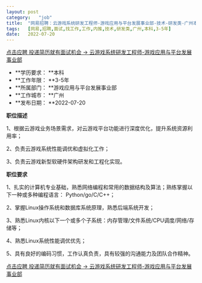 ```yaml
---
layout:	post
category:	"job"
title:	"网易招聘：云游戏系统研发工程师-游戏应用与平台发展事业部-技术-研发类-广州本科3-5年"
tags:	[网易,招聘,面试,找工作,工作,内推,技术,研发类,广州,本科,3-5年]
date:	2022-07-20
---
```


[点击应聘 投递简历就有面试机会 ->  云游戏系统研发工程师-游戏应用与平台发展事业部](http://mobile.bole.netease.com/bole/boleDetail?id=41577&employeeId=346f03c3cda5f04c&key=all)



- **学历要求： **本科
- **工作年限： **3-5年
- **所属部门： **游戏应用与平台发展事业部
- **工作城市： **广州
- **发布日期： **2022-07-20



**职位描述**

1、根据云游戏业务场景需求，对云游戏平台功能进行深度优化，提升系统资源利用率；

2、负责云游戏系统性能调优和虚拟化工作；

3、负责云游戏新型软硬件架构研发和工程化实现。









**职位要求**

1、扎实的计算机专业基础，熟悉网络编程和常用的数据结构及算法；熟练掌握以下一种或多种编程语言： Python/go/C/C++；

2、掌握Linux操作系统和数据库系统原理，熟悉后端系统开发；

3、熟悉Linux内核以下一个或多个子系统：内存管理/文件系统/CPU调度/网络/存储等；

4、熟悉Linux系统性能调优优先；

5、具有良好的编码习惯，工作认真负责，具有较强的沟通能力及团队合作精神。



[点击应聘 投递简历就有面试机会 ->  云游戏系统研发工程师-游戏应用与平台发展事业部](http://mobile.bole.netease.com/bole/boleDetail?id=41577&employeeId=346f03c3cda5f04c&key=all)
